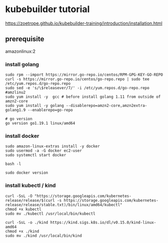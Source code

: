 # kubebuilder tutorial

https://zoetrope.github.io/kubebuilder-training/introduction/installation.html



## prerequisite

amazonlinux:2

### install golang
```
sudo rpm --import https://mirror.go-repo.io/centos/RPM-GPG-KEY-GO-REPO
curl -s https://mirror.go-repo.io/centos/go-repo.repo | sudo tee /etc/yum.repos.d/go-repo.repo
sudo sed -e 's/\$releasever/7/' -i /etc/yum.repos.d/go-repo.repo  #amzlinu2
sudo yum install -y  gcc # before install golang 1.11 from outside of amzn2-core
sudo yum install -y golang --disablerepo=amzn2-core,amzn2extra-golang1.9 --enablerepo=go-repo
```

```console
# go version
go version go1.19.1 linux/amd64
```

### install docker 
```
sudo amazon-linux-extras install -y docker
sudo usermod -a -G docker ec2-user
sudo systemctl start docker
```

```
bash -l
```

```
sudo docker version
```

### install kubectl / kind

```
curl -SsL -O "https://storage.googleapis.com/kubernetes-release/release/$(curl -s https://storage.googleapis.com/kubernetes-release/release/stable.txt)/bin/linux/amd64/kubectl"
chmod +x kubectl
sudo mv ./kubectl /usr/local/bin/kubectl
```

```
curl -SsL -o ./kind https://kind.sigs.k8s.io/dl/v0.15.0/kind-linux-amd64
chmod +x ./kind
sudo mv ./kind /usr/local/bin/kind
```
